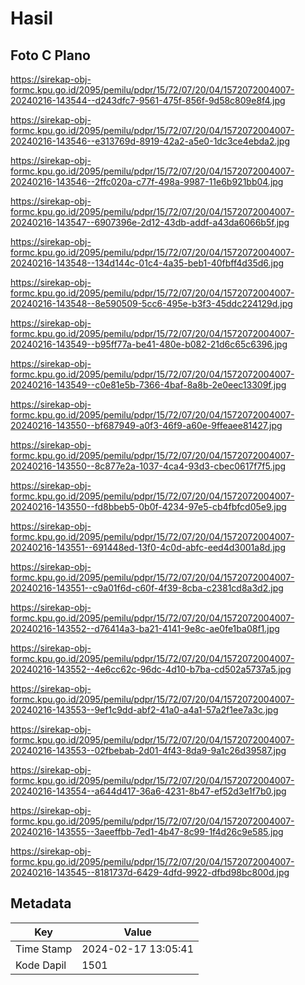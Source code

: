 # Hasil

## Foto C Plano

https://sirekap-obj-formc.kpu.go.id/2095/pemilu/pdpr/15/72/07/20/04/1572072004007-20240216-143544--d243dfc7-9561-475f-856f-9d58c809e8f4.jpg

https://sirekap-obj-formc.kpu.go.id/2095/pemilu/pdpr/15/72/07/20/04/1572072004007-20240216-143546--e313769d-8919-42a2-a5e0-1dc3ce4ebda2.jpg

https://sirekap-obj-formc.kpu.go.id/2095/pemilu/pdpr/15/72/07/20/04/1572072004007-20240216-143546--2ffc020a-c77f-498a-9987-11e6b921bb04.jpg

https://sirekap-obj-formc.kpu.go.id/2095/pemilu/pdpr/15/72/07/20/04/1572072004007-20240216-143547--6907396e-2d12-43db-addf-a43da6066b5f.jpg

https://sirekap-obj-formc.kpu.go.id/2095/pemilu/pdpr/15/72/07/20/04/1572072004007-20240216-143548--134d144c-01c4-4a35-beb1-40fbff4d35d6.jpg

https://sirekap-obj-formc.kpu.go.id/2095/pemilu/pdpr/15/72/07/20/04/1572072004007-20240216-143548--8e590509-5cc6-495e-b3f3-45ddc224129d.jpg

https://sirekap-obj-formc.kpu.go.id/2095/pemilu/pdpr/15/72/07/20/04/1572072004007-20240216-143549--b95ff77a-be41-480e-b082-21d6c65c6396.jpg

https://sirekap-obj-formc.kpu.go.id/2095/pemilu/pdpr/15/72/07/20/04/1572072004007-20240216-143549--c0e81e5b-7366-4baf-8a8b-2e0eec13309f.jpg

https://sirekap-obj-formc.kpu.go.id/2095/pemilu/pdpr/15/72/07/20/04/1572072004007-20240216-143550--bf687949-a0f3-46f9-a60e-9ffeaee81427.jpg

https://sirekap-obj-formc.kpu.go.id/2095/pemilu/pdpr/15/72/07/20/04/1572072004007-20240216-143550--8c877e2a-1037-4ca4-93d3-cbec0617f7f5.jpg

https://sirekap-obj-formc.kpu.go.id/2095/pemilu/pdpr/15/72/07/20/04/1572072004007-20240216-143550--fd8bbeb5-0b0f-4234-97e5-cb4fbfcd05e9.jpg

https://sirekap-obj-formc.kpu.go.id/2095/pemilu/pdpr/15/72/07/20/04/1572072004007-20240216-143551--691448ed-13f0-4c0d-abfc-eed4d3001a8d.jpg

https://sirekap-obj-formc.kpu.go.id/2095/pemilu/pdpr/15/72/07/20/04/1572072004007-20240216-143551--c9a01f6d-c60f-4f39-8cba-c2381cd8a3d2.jpg

https://sirekap-obj-formc.kpu.go.id/2095/pemilu/pdpr/15/72/07/20/04/1572072004007-20240216-143552--d76414a3-ba21-4141-9e8c-ae0fe1ba08f1.jpg

https://sirekap-obj-formc.kpu.go.id/2095/pemilu/pdpr/15/72/07/20/04/1572072004007-20240216-143552--4e6cc62c-96dc-4d10-b7ba-cd502a5737a5.jpg

https://sirekap-obj-formc.kpu.go.id/2095/pemilu/pdpr/15/72/07/20/04/1572072004007-20240216-143553--9ef1c9dd-abf2-41a0-a4a1-57a2f1ee7a3c.jpg

https://sirekap-obj-formc.kpu.go.id/2095/pemilu/pdpr/15/72/07/20/04/1572072004007-20240216-143553--02fbebab-2d01-4f43-8da9-9a1c26d39587.jpg

https://sirekap-obj-formc.kpu.go.id/2095/pemilu/pdpr/15/72/07/20/04/1572072004007-20240216-143554--a644d417-36a6-4231-8b47-ef52d3e1f7b0.jpg

https://sirekap-obj-formc.kpu.go.id/2095/pemilu/pdpr/15/72/07/20/04/1572072004007-20240216-143555--3aeeffbb-7ed1-4b47-8c99-1f4d26c9e585.jpg

https://sirekap-obj-formc.kpu.go.id/2095/pemilu/pdpr/15/72/07/20/04/1572072004007-20240216-143545--8181737d-6429-4dfd-9922-dfbd98bc800d.jpg


## Metadata

| Key        | Value               |
| ---------- | ------------------- |
| Time Stamp | 2024-02-17 13:05:41 |
| Kode Dapil | 1501                |



